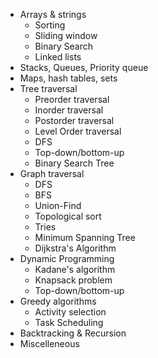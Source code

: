 - Arrays & strings
  - Sorting
  - Sliding window
  - Binary Search
  - Linked lists
- Stacks, Queues, Priority queue
- Maps, hash tables, sets
- Tree traversal
  - Preorder traversal
  - Inorder traversal
  - Postorder traversal
  - Level Order traversal
  - DFS
  - Top-down/bottom-up
  - Binary Search Tree
- Graph traversal
  - DFS
  - BFS
  - Union-Find
  - Topological sort
  - Tries
  - Minimum Spanning Tree
  - Dijkstra's Algorithm
- Dynamic Programming
  - Kadane's algorithm
  - Knapsack problem
  - Top-down/bottom-up
- Greedy algorithms
  - Activity selection
  - Task Scheduling
- Backtracking & Recursion
- Miscelleneous
